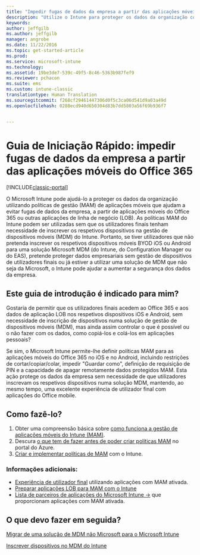 ```yaml
---
title: "Impedir fugas de dados da empresa a partir das aplicações móveis do Office 365 | Documentos da Microsoft"
description: "Utilize o Intune para proteger os dados da organização com políticas de gestão de aplicações móveis (MAM) que ajudam a evitar fugas de dados da empresa, a partir de aplicações móveis do Office 365 ou de outras aplicações de linha de negócio (LOB)."
keywords: 
author: jeffgilb
ms.author: jeffgilb
manager: angrobe
ms.date: 11/22/2016
ms.topic: get-started-article
ms.prod: 
ms.service: microsoft-intune
ms.technology: 
ms.assetid: 19be3de7-539c-49f5-8c46-5363b987fef9
ms.reviewer: pchacon
ms.suite: ems
ms.custom: intune-classic
translationtype: Human Translation
ms.sourcegitcommit: f268cf29461447306d0f5c3ca06d541d9a03a49d
ms.openlocfilehash: 0288ecd940d650304d83b7dd5803a56f69b936f7


---
```


# <a name="quick-start-guide-prevent-company-data-leaks-from-office-365-mobile-apps"></a>Guia de Iniciação Rápido: impedir fugas de dados da empresa a partir das aplicações móveis do Office 365

[!INCLUDE[classic-portal](../includes/classic-portal.md)]

O Microsoft Intune pode ajudá-lo a proteger os dados da organização utilizando políticas de gestão (MAM) de aplicações móveis que ajudam a evitar fugas de dados da empresa, a partir de aplicações móveis do Office 365 ou outras aplicações de linha de negócio (LOB). As políticas MAM do Intune podem ser utilizadas sem que os utilizadores finais tenham necessidade de inscrever os respetivos dispositivos na gestão de dispositivos móveis (MDM) do Intune. Portanto, se tiver utilizadores que não pretenda inscrever os respetivos dispositivos móveis BYOD iOS ou Android para uma solução Microsoft MDM (do Intune, do Configuration Manager ou do EAS), pretende proteger dados empresariais sem gestão de dispositivos de utilizadores finais ou já estiver a utilizar uma solução de MDM que não seja da Microsoft, o Intune pode ajudar a aumentar a segurança dos dados da empresa.   

## <a name="is-this-quick-start-guide-right-for-me"></a>Este guia de introdução é indicado para mim?
Gostaria de permitir que os utilizadores finais acedem ao Office 365 e aos dados de aplicação LOB nos respetivos dispositivos iOS e Android, sem necessidade de inscrição de dispositivos numa solução de gestão de dispositivos móveis (MDM), mas ainda assim controlar o que é possível ou o não fazer com os dados, como copiá-los e colá-los em aplicações pessoais?

Se sim, o Microsoft Intune permite-lhe definir políticas MAM para as aplicações móveis do Office 365 no iOS e no Android, incluindo restrições de cortar/copiar/colar, impedir "Guardar como", definição de requisição de PIN e a capacidade de apagar remotamente dados protegidos MAM.  Esta ação protege os dados da empresa sem necessidade de que utilizadores inscrevam os respetivos dispositivos numa solução MDM, mantendo, ao mesmo tempo, uma excelente experiência de utilizador final com aplicações do Office mobile.

## <a name="how-do-i-do-it"></a>Como fazê-lo?
1.    Obter uma compreensão básica sobre [como funciona a gestão de aplicações móveis do Intune (MAM)](/intune/deploy-use/protect-app-data-using-mobile-app-management-policies-with-microsoft-intune).
2.    Descura [o que tem de fazer antes de poder criar políticas MAM](/intune/deploy-use/get-ready-to-configure-mobile-app-management-policies-with-microsoft-intune) no portal do Azure.
3.    [Criar e implementar políticas de MAM](/intune/deploy-use/get-ready-to-configure-mobile-app-management-policies-with-microsoft-intune) com o Intune.

### <a name="additional-information"></a>Informações adicionais:
- [Experiência de utilizador final](/intune/deploy-use/end-user-experience-for-mam-enabled-apps-with-microsoft-intune) utilizando aplicações com MAM ativada.
- [Preparar aplicações LOB para MAM com o Intune](/intune/deploy-use/decide-how-to-prepare-apps-for-mobile-application-management-with-microsoft-intune)
- <a href="https://www.microsoft.com/en-us/cloud-platform/microsoft-intune-partners" target="_blank"> Lista de parceiros de aplicações do Microsoft Intune &rarr;</a> que proporcionam aplicações com MAM ativada.

## <a name="what-should-i-do-next"></a>O que devo fazer em seguida?
[Migrar de uma solução de MDM não Microsoft para o Microsoft Intune](/intune/deploy-use/migrate-to-intune)

[Inscrever dispositivos no MDM do Intune](/intune/deploy-use/enroll-devices-in-microsoft-intune)



<!--HONumber=Dec16_HO3-->


